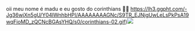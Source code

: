 oii meu nome é madu e eu gosto do corinthians 😵‍💫
https://lh3.ggpht.com/-Jg36wjXn5gU/Y04IWnhbHPI/AAAAAAAAGNc/S9TR_EJNjgUwLeLsPkPsA19wqFioMD_zQCNcBGAsYHQ/s0/corinthians-02.gif)![](gift)
